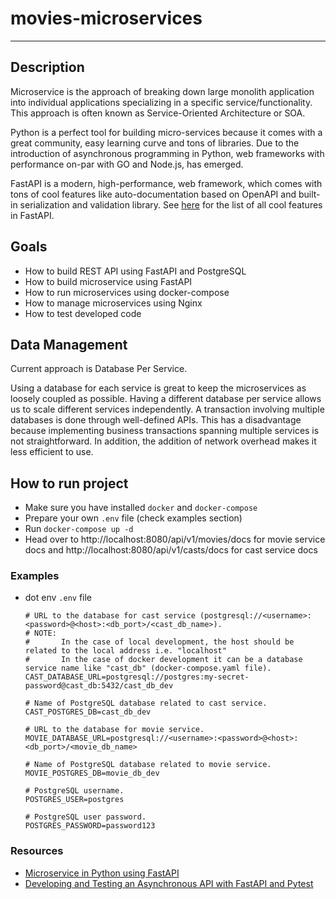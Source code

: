 # movies-microservices

---

## Description
Microservice is the approach of breaking down large monolith application into individual applications specializing
in a specific service/functionality. This approach is often known as Service-Oriented Architecture or SOA.

Python is a perfect tool for building micro-services because it comes with a great community, 
easy learning curve and tons of libraries. Due to the introduction of asynchronous programming in Python, 
web frameworks with performance on-par with GO and Node.js, has emerged.

FastAPI is a modern, high-performance, web framework, which comes with tons of cool features like auto-documentation 
based on OpenAPI and built-in serialization and validation library. 
See [here](https://fastapi.tiangolo.com/features/) for the list of all cool features in FastAPI.

## Goals
 - How to build REST API using FastAPI and PostgreSQL
 - How to build microservice using FastAPI
 - How to run microservices using docker-compose
 - How to manage microservices using Nginx
 - How to test developed code

## Data Management

Current approach is Database Per Service.

Using a database for each service is great to keep the microservices as loosely coupled as possible.
Having a different database per service allows us to scale different services independently.
A transaction involving multiple databases is done through well-defined APIs.
This has a disadvantage because implementing business transactions spanning multiple services is not straightforward.
In addition, the addition of network overhead makes it less efficient to use.


## How to run project
 - Make sure you have installed `docker` and `docker-compose`
 - Prepare your own `.env` file (check examples section)
 - Run `docker-compose up -d`
 - Head over to http://localhost:8080/api/v1/movies/docs for movie service docs 
   and http://localhost:8080/api/v1/casts/docs for cast service docs


### Examples

- dot env `.env` file

     ```
     # URL to the database for cast service (postgresql://<username>:<password>@<host>:<db_port>/<cast_db_name>).
     # NOTE: 
     #       In the case of local development, the host should be related to the local address i.e. "localhost"
     #       In the case of docker development it can be a database service name like "cast_db" (docker-compose.yaml file).
     CAST_DATABASE_URL=postgresql://postgres:my-secret-password@cast_db:5432/cast_db_dev
     
     # Name of PostgreSQL database related to cast service.
     CAST_POSTGRES_DB=cast_db_dev
     
     # URL to the database for movie service.
     MOVIE_DATABASE_URL=postgresql://<username>:<password>@<host>:<db_port>/<movie_db_name>
     
     # Name of PostgreSQL database related to movie service.
     MOVIE_POSTGRES_DB=movie_db_dev
     
     # PostgreSQL username.
     POSTGRES_USER=postgres
     
     # PostgreSQL user password.
     POSTGRES_PASSWORD=password123
     ```

### Resources
 - [Microservice in Python using FastAPI](https://dev.to/paurakhsharma/microservice-in-python-using-fastapi-24cc)
 - [Developing and Testing an Asynchronous API with FastAPI and Pytest](https://testdriven.io/blog/fastapi-crud/)
